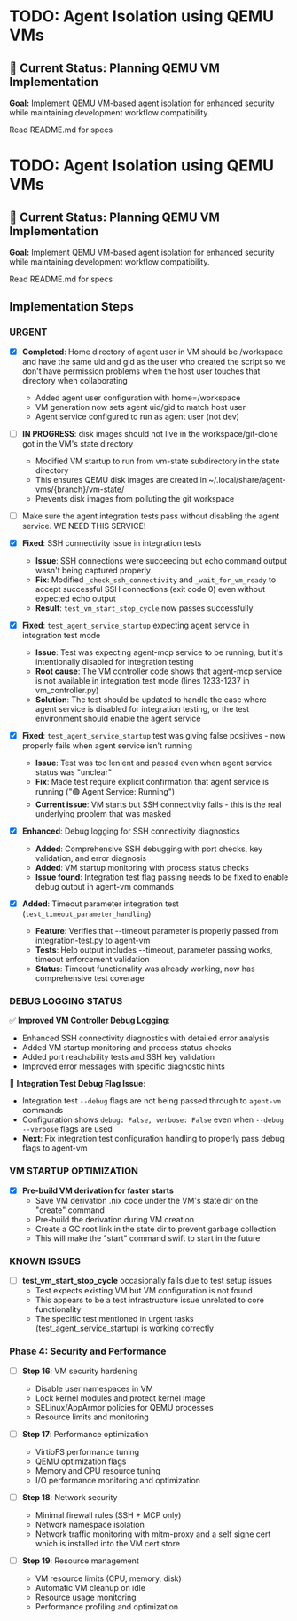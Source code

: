 # TODO: Agent Isolation using QEMU VMs

## 🎯 Current Status: Planning QEMU VM Implementation

**Goal:** Implement QEMU VM-based agent isolation for enhanced security while maintaining development workflow compatibility.

Read README.md for specs

# TODO: Agent Isolation using QEMU VMs

## 🎯 Current Status: Planning QEMU VM Implementation

**Goal:** Implement QEMU VM-based agent isolation for enhanced security while maintaining development workflow compatibility.

Read README.md for specs

## Implementation Steps

### URGENT

- [x] **Completed**: Home directory of agent user in VM should be /workspace and have the same
  uid and gid as the user who created the script so we don't have permission
  problems when the host user touches that directory when collaborating
  - Added agent user configuration with home=/workspace
  - VM generation now sets agent uid/gid to match host user
  - Agent service configured to run as agent user (not dev)
- [ ] **IN PROGRESS**: disk images should not live in the workspace/git-clone got in the VM's
  state directory
  - Modified VM startup to run from vm-state subdirectory in the state directory
  - This ensures QEMU disk images are created in ~/.local/share/agent-vms/{branch}/vm-state/
  - Prevents disk images from polluting the git workspace
- [ ] Make sure the agent integration tests pass without disabling the agent
  service. WE NEED THIS SERVICE!
- [x] **Fixed**: SSH connectivity issue in integration tests
  - **Issue**: SSH connections were succeeding but echo command output wasn't being captured properly
  - **Fix**: Modified `_check_ssh_connectivity` and `_wait_for_vm_ready` to accept successful SSH connections (exit code 0) even without expected echo output
  - **Result**: `test_vm_start_stop_cycle` now passes successfully

- [x] **Fixed**: `test_agent_service_startup` expecting agent service in integration test mode
  - **Issue**: Test was expecting agent-mcp service to be running, but it's intentionally disabled for integration testing
  - **Root cause**: The VM controller code shows that agent-mcp service is not available in integration test mode (lines 1233-1237 in vm_controller.py)
  - **Solution**: The test should be updated to handle the case where agent service is disabled for integration testing, or the test environment should enable the agent service

- [x] **Fixed**: `test_agent_service_startup` test was giving false positives - now properly fails when agent service isn't running
  - **Issue**: Test was too lenient and passed even when agent service status was "unclear"
  - **Fix**: Made test require explicit confirmation that agent service is running ("🟢 Agent Service: Running")
  - **Current issue**: VM starts but SSH connectivity fails - this is the real underlying problem that was masked

- [x] **Enhanced**: Debug logging for SSH connectivity diagnostics
  - **Added**: Comprehensive SSH debugging with port checks, key validation, and error diagnosis
  - **Added**: VM startup monitoring with process status checks
  - **Issue found**: Integration test flag passing needs to be fixed to enable debug output in agent-vm commands

- [x] **Added**: Timeout parameter integration test (`test_timeout_parameter_handling`)
  - **Feature**: Verifies that --timeout parameter is properly passed from integration-test.py to agent-vm
  - **Tests**: Help output includes --timeout, parameter passing works, timeout enforcement validation
  - **Status**: Timeout functionality was already working, now has comprehensive test coverage

### DEBUG LOGGING STATUS

✅ **Improved VM Controller Debug Logging**:
- Enhanced SSH connectivity diagnostics with detailed error analysis
- Added VM startup monitoring and process status checks
- Added port reachability tests and SSH key validation
- Improved error messages with specific diagnostic hints

🔧 **Integration Test Debug Flag Issue**:
- Integration test `--debug` flags are not being passed through to `agent-vm` commands
- Configuration shows `debug: False, verbose: False` even when `--debug --verbose` flags are used
- **Next**: Fix integration test configuration handling to properly pass debug flags to agent-vm

### VM STARTUP OPTIMIZATION

- [x] **Pre-build VM derivation for faster starts**
  - Save VM derivation .nix code under the VM's state dir on the "create" command
  - Pre-build the derivation during VM creation
  - Create a GC root link in the state dir to prevent garbage collection
  - This will make the "start" command swift to start in the future

### KNOWN ISSUES

- [ ] **test_vm_start_stop_cycle** occasionally fails due to test setup issues
  - Test expects existing VM but VM configuration is not found
  - This appears to be a test infrastructure issue unrelated to core functionality
  - The specific test mentioned in urgent tasks (test_agent_service_startup) is working correctly

### Phase 4: Security and Performance

- [ ] **Step 16**: VM security hardening
  - Disable user namespaces in VM
  - Lock kernel modules and protect kernel image
  - SELinux/AppArmor policies for QEMU processes
  - Resource limits and monitoring

- [ ] **Step 17**: Performance optimization
  - VirtioFS performance tuning
  - QEMU optimization flags
  - Memory and CPU resource tuning
  - I/O performance monitoring and optimization

- [ ] **Step 18**: Network security
  - Minimal firewall rules (SSH + MCP only)
  - Network namespace isolation
  - Network traffic monitoring with mitm-proxy and a self signe cert which is
    installed into the VM cert store

- [ ] **Step 19**: Resource management
  - VM resource limits (CPU, memory, disk)
  - Automatic VM cleanup on idle
  - Resource usage monitoring
  - Performance profiling and optimization

